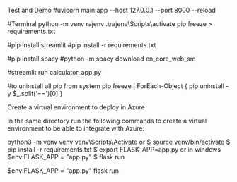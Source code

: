 Test and Demo
#uvicorn main:app --host 127.0.0.1 --port 8000 --reload

#Terminal
python -m venv rajenv
.\rajenv\Scripts\activate
pip freeze > requirements.txt

#pip install streamlit
#pip install -r requirements.txt

#pip install spacy
#python -m spacy download en_core_web_sm


#streamlit run calculator_app.py

#to uninstall all pip from system
pip freeze | ForEach-Object { pip uninstall -y $_.split('==')[0] }

Create a virtual environment to deploy in Azure

In the same directory run the following commands to create a virtual environment to be able to integrate with Azure:

python3 -m venv venv
venv\Scripts\Activate or
$ source venv/bin/activate
$ pip install -r requirements.txt
$ export FLASK_APP=app.py   or in windows $env:FLASK_APP = "app.py"
$ flask run

$env:FLASK_APP = "app.py"
flask run
